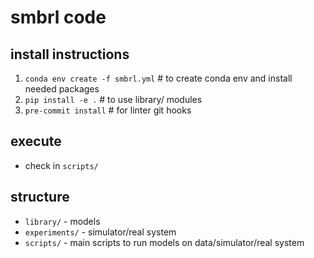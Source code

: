 # smbrl code

## install instructions
1. `conda env create -f smbrl.yml` # to create conda env and install needed packages
2. `pip install -e .` # to use library/ modules
3. `pre-commit install` # for linter git hooks

## execute
- check in `scripts/`

## structure
- `library/` - models
- `experiments/` - simulator/real system
- `scripts/` - main scripts to run models on data/simulator/real system
